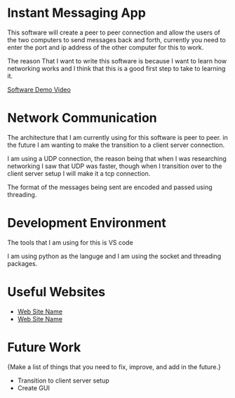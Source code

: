 # Instant Messaging App

This software will create a peer to peer connection and allow the users of the two computers to send messages back and forth, currently you need to enter the port 
and ip address of the other computer for this to work.

The reason That I want to write this software is because I want to learn how networking works and I think that this is a good first step to take to learning it.

[Software Demo Video](http://youtube.link.goes.here)

# Network Communication

The architecture that I am currently using for this software is peer to peer. in the future I am wanting to make the transition to a client server connection.

I am using a UDP connection, the reason being that when I was researching networking I saw that UDP was faster, though when I transition over to the client server setup
I will make it a tcp connection.

The format of the messages being sent are encoded and passed using threading.

# Development Environment

The tools that I am using for this is VS code

I am using python as the languge and I am using the socket and threading packages.

# Useful Websites

* [Web Site Name](http://url.link.goes.here)
* [Web Site Name](http://url.link.goes.here)

# Future Work

{Make a list of things that you need to fix, improve, and add in the future.}
* Transition to client server setup
* Create GUI
